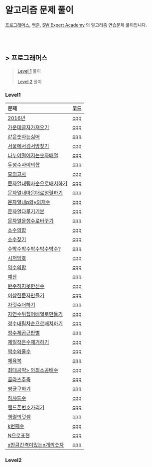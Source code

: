 # 알고리즘 문제 풀이

[프로그래머스](https://programmers.co.kr/), [백준](https://www.acmicpc.net/), [SW Expert Academy](https://swexpertacademy.com/main/main.do) 의 알고리즘 연습문제 풀이입니다.
<br><br><br><br>

## > 프로그래머스
>
> [Level 1](#Level1) 풀이
>
> [Level 2](#Level2) 풀이
>

### Level1
| 문제 | 코드 |
|:-----|:-----:|
| [2016년](https://programmers.co.kr/learn/courses/30/lessons/12901) | [cpp]([1]Programmers/Level1/2016년.cpp)|
| [가운데글자가져오기](https://programmers.co.kr/learn/courses/30/lessons/12903) | [cpp]([1]Programmers/Level1/가운데글자가져오기.cpp)|
| [같은숫자는싫어](https://programmers.co.kr/learn/courses/30/lessons/12906) | [cpp]([1]Programmers/Level1/같은숫자는싫어.cpp)|
| [서울에서김서방찾기](https://programmers.co.kr/learn/courses/30/lessons/12919) | [cpp]([1]Programmers/Level1/서울에김서방찾기.cpp)|
| [나누어떨어지는숫자배열](https://programmers.co.kr/learn/courses/30/lessons/14406) | [cpp]([1]Programmers/Level1/나누어떨어지는숫자배열.cpp)|
| [두정수사이의합](https://programmers.co.kr/learn/courses/30/lessons/14406) | [cpp]([1]Programmers/Level1/두정수사이의합.cpp)|
| [모의고사](https://programmers.co.kr/learn/courses/30/lessons/14406) | [cpp]([1]Programmers/Level1/모의고사.cpp)|
| [문자열내림차순으로배치하기](https://programmers.co.kr/learn/courses/30/lessons/14406) | [cpp]([1]Programmers/Level1/문자열내림차순으로배치하기.cpp)|
| [문자열내마음대로정렬하기](https://programmers.co.kr/learn/courses/30/lessons/14406) | [cpp]([1]Programmers/Level1/문자열내마음대로정렬하기.cpp)|
| [문자열내p와y의개수](https://programmers.co.kr/learn/courses/30/lessons/14406) | [cpp]([1]Programmers/Level1/문자열내p와y의개수.cpp)|
| [문자열다루기기본](https://programmers.co.kr/learn/courses/30/lessons/14406) | [cpp]([1]Programmers/Level1/문자열다루기기본.cpp)|
| [문자열을정수로바꾸기](https://programmers.co.kr/learn/courses/30/lessons/14406) | [cpp]([1]Programmers/Level1/문자열을정수로바꾸기.cpp)|
| [소수의합](https://programmers.co.kr/learn/courses/30/lessons/14406) | [cpp]([1]Programmers/Level1/소수의합.cpp)|
| [소수찾기](https://programmers.co.kr/learn/courses/30/lessons/14406) | [cpp]([1]Programmers/Level1/소수찾기.cpp)|
| [수박수박수박수박수박수?](https://programmers.co.kr/learn/courses/30/lessons/14406) | [cpp]([1]Programmers/Level1/수박수박수박수박수박수?.cpp)|
| [시저암호](https://programmers.co.kr/learn/courses/30/lessons/14406) | [cpp]([1]Programmers/Level1/시저암호.cpp)|
| [약수의합](https://programmers.co.kr/learn/courses/30/lessons/14406) | [cpp]([1]Programmers/Level1/약수의합.cpp)|
| [예산](https://programmers.co.kr/learn/courses/30/lessons/14406) | [cpp]([1]Programmers/Level1/예산.cpp)|
| [완주하지못한선수](https://programmers.co.kr/learn/courses/30/lessons/14406) | [cpp]([1]Programmers/Level1/완주하지못한선수.cpp)|
| [이상한문자만들기](https://programmers.co.kr/learn/courses/30/lessons/14406) | [cpp]([1]Programmers/Level1/이상한문자만들기.cpp)|
| [자릿수더하기](https://programmers.co.kr/learn/courses/30/lessons/14406) | [cpp]([1]Programmers/Level1/자릿수더하기.cpp)|
| [자연수뒤집어배열로만들기](https://programmers.co.kr/learn/courses/30/lessons/14406) | [cpp]([1]Programmers/Level1/자연수뒤집어배열로만들기.cpp)|
| [정수내림차순으로배치하기](https://programmers.co.kr/learn/courses/30/lessons/14406) | [cpp]([1]Programmers/Level1/정수내림차순으로배치하기.cpp)|
| [정수제곱근판별](https://programmers.co.kr/learn/courses/30/lessons/14406) | [cpp]([1]Programmers/Level1/정수제곱근판별.cpp)|
| [제일작은수제거하기](https://programmers.co.kr/learn/courses/30/lessons/14406) | [cpp]([1]Programmers/Level1/제일작은수제거하기.cpp)|
| [짝수와홀수](https://programmers.co.kr/learn/courses/30/lessons/14406) | [cpp]([1]Programmers/Level1/짝수와홀수.cpp)|
| [체육복](https://programmers.co.kr/learn/courses/30/lessons/14406) | [cpp]([1]Programmers/Level1/체육복.cpp)|
| [최대공약> 와최소공배수](https://programmers.co.kr/learn/courses/30/lessons/14406) | [cpp]([1]Programmers/Level1/최대공약구와최소공배수.cpp)|
| [콜라츠추측](https://programmers.co.kr/learn/courses/30/lessons/14406) | [cpp]([1]Programmers/Level1/콜라츠추측.cpp)|
| [평균구하기](https://programmers.co.kr/learn/courses/30/lessons/14406) | [cpp]([1]Programmers/Level1/평균구하기.cpp)|
| [하샤드수](https://programmers.co.kr/learn/courses/30/lessons/14406) | [cpp]([1]Programmers/Level1/하샤드수.cpp)|
| [핸드폰번호가리기](https://programmers.co.kr/learn/courses/30/lessons/14406) | [cpp]([1]Programmers/Level1/핸드폰번호가리기.cpp)|
| [행렬의덧셈](https://programmers.co.kr/learn/courses/30/lessons/14406) | [cpp]([1]Programmers/Level1/행렬의덧셈.cpp)|
| [k번째수](https://programmers.co.kr/learn/courses/30/lessons/14406) | [cpp]([1]Programmers/Level1/k번째수.cpp)|
| [N으로표현](https://programmers.co.kr/learn/courses/30/lessons/14406) | [cpp]([1]Programmers/Level1/N으로표현.cpp)|
| [x만큼간격이있는n개의숫자](https://programmers.co.kr/learn/courses/30/lessons/14406) | [cpp]([1]Programmers/Level1/x만큼간격이있는n개의숫자.cpp)|

### Level2
